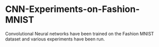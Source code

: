 # CNN-Experiments-on-Fashion-MNIST
Convolutional Neural networks have been trained on the Fashion MNIST dataset and various experiments have been run.
